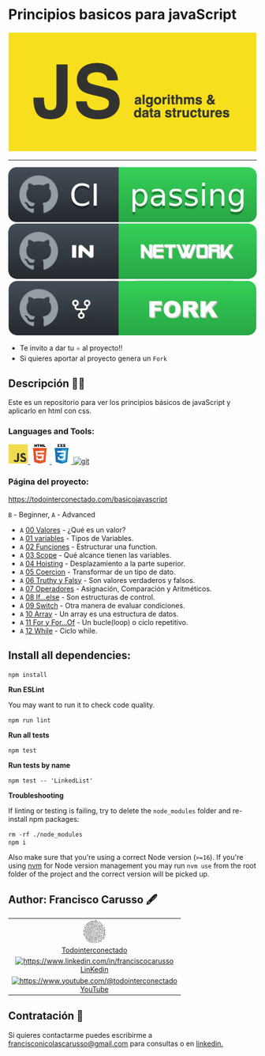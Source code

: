 # Principios basicos para javaScript

![Layout preview for the Todointerconectado page](/css/images/miniatura.png)

<hr/>

[![CI](css/images/badge.png)](https://github.com/Todointerconectado/basicojavascript/actions)
[![CI](css/images/badgeNetwork.png)](https://github.com/Todointerconectado/basicojavascript/network)
[![CI](css/images/badgeFork.png)](https://github.com/Todointerconectado/basicojavascript/fork)

* Te invito a dar tu `⭐` al proyecto!!
* Si quieres aportar al proyecto genera un `Fork`

## Descripción 👨‍💼

Este es un repositorio para ver los principios básicos de javaScript y aplicarlo en html con css.
<h3 align="left">Languages and Tools:</h3>
<p align="left"> 
    <a href="https://developer.mozilla.org/en-US/docs/Web/JavaScript" target="_blank" rel="noreferrer">
        <img src="https://raw.githubusercontent.com/devicons/devicon/master/icons/javascript/javascript-original.svg" alt="javascript" width="40" height="40"/> 
    </a> 
    <a href="https://www.w3.org/html/" target="_blank" rel="noreferrer">
        <img src="https://raw.githubusercontent.com/devicons/devicon/master/icons/html5/html5-original-wordmark.svg" alt="html5" width="40" height="40"/>
    </a>
    <a href="https://www.w3schools.com/css/" target="_blank" rel="noreferrer">
        <img src="https://raw.githubusercontent.com/devicons/devicon/master/icons/css3/css3-original-wordmark.svg" alt="css3" width="40" height="40"/> 
    </a>
    <a href="https://git-scm.com/" target="_blank" rel="noreferrer">
        <img src="https://www.vectorlogo.zone/logos/git-scm/git-scm-icon.svg" alt="git" width="40" height="40"/> 
    </a>
</p>
<h3 align="left">Página del proyecto:</h3>
<a href="https://todointerconectado.com/basicojavascript" target="_black">https://todointerconectado.com/basicojavascript</a>

`B` - Beginner, `A` - Advanced

* `A` [00 Valores](https://github.com/Todointerconectado/basicojavascript/blob/main/script/00_Valores.js) - ¿Qué es un valor?
* `A` [01 variables](https://github.com/Todointerconectado/basicojavascript/blob/main/script/01_variables.js) - Tipos de Variables.
* `A` [02 Funciones](https://github.com/Todointerconectado/basicojavascript/blob/main/script/02_funciones.js) - Estructurar una function.
* `A` [03 Scope](https://github.com/Todointerconectado/basicojavascript/blob/main/script/03_scope.js) - Qué alcance tienen las variables.
* `A` [04 Hoisting](https://github.com/Todointerconectado/basicojavascript/blob/main/script/04_Hoisting.js) - Desplazamiento a la parte superior.
* `A` [05 Coercion](https://github.com/Todointerconectado/basicojavascript/blob/main/script/05_coercion.js) - Transformar de un tipo de dato.
* `A` [06 Truthy y Falsy](https://github.com/Todointerconectado/basicojavascript/blob/main/script/06_TruthyyFalsy.js) - Son valores verdaderos y falsos.
* `A` [07 Operadores](https://github.com/Todointerconectado/basicojavascript/blob/main/script/07_Operadores.js) - Asignación, Comparación y Aritméticos.
* `A` [08 If...else](https://github.com/Todointerconectado/basicojavascript/blob/main/script/08_if-else.js) - Son estructuras de control.
* `A` [09 Switch](https://github.com/Todointerconectado/basicojavascript/blob/main/script/09_switch.js) - Otra manera de evaluar condiciones.
* `A` [10 Array](https://github.com/Todointerconectado/basicojavascript/blob/main/script/10_array.js) - Un array es una estructura de datos.
* `A` [11 For y For...Of](https://github.com/Todointerconectado/basicojavascript/blob/main/script/11_foryForOf.js) - Un bucle(loop) o ciclo repetitivo.
* `A` [12 While](https://github.com/Todointerconectado/basicojavascript/blob/main/script/12_While.js) - Ciclo while.


## Install all dependencies:

```
npm install
```

**Run ESLint**

You may want to run it to check code quality.

```
npm run lint
```

**Run all tests**

```
npm test
```

**Run tests by name**

```
npm test -- 'LinkedList'
```

**Troubleshooting**

If linting or testing is failing, try to delete the `node_modules` folder and re-install npm packages:

```
rm -rf ./node_modules
npm i
```

Also make sure that you're using a correct Node version (`>=16`). If you're using [nvm](https://github.com/nvm-sh/nvm) for Node version management you may run `nvm use` from the root folder of the project and the correct version will be picked up.


## Author: Francisco Carusso 🖋

<table>
    <tr>
        <td align="center">
        <a href="https://github.com/Todointerconectado">
            <img
            src="https://github.com/Todointerconectado/todointerconectado.github.io/blob/main/CSS/img/favicons/apple-icon-114x114.png"
            width="50"
            height="50"
            />
        </a>
        <br />
        <a href="https://github.com/newrelic"  target="_blank">
            Todointerconectado
        </a>
        </td>
    </tr>
    <tr>
        <td align="center">
        <a href="https://www.linkedin.com/in/franciscocarusso" target="_blank">
            <img
            src="https://raw.githubusercontent.com/rahuldkjain/github-profile-readme-generator/master/src/images/icons/Social/linked-in-alt.svg"
            alt="https://www.linkedin.com/in/franciscocarusso"
            width="50"
            height="50"
            />
        </a>
        <br />
        <a href="https://www.linkedin.com/in/franciscocarusso"  target="_blank">
            <span>LinKedin</span>
        </a>
        </td>
    </tr>
    <tr>
        <td align="center">
        <a href="https://www.youtube.com/@todointerconectado" target="_blank">
            <img
            src="https://raw.githubusercontent.com/rahuldkjain/github-profile-readme-generator/master/src/images/icons/Social/youtube.svg"
            alt="https://www.youtube.com/@todointerconectado"
            width="50"
            height="50"
            />
        </a>
        <br />
        <a href="https://www.youtube.com/@todointerconectado"  target="_blank">
            <span>YouTube</span>
        </a>
        </td>
    </tr>
</table>

## Contratación 📧
Si quieres contactarme puedes escribirme a francisconicolascarusso@gmail.com para consultas o en <a href="https://www.linkedin.com/in/franciscocarusso" target="_blank">linkedin.</a>